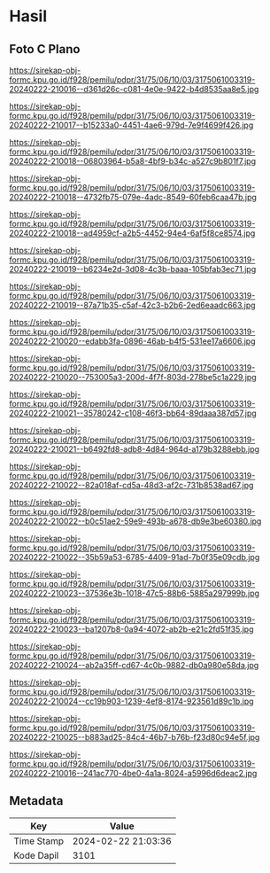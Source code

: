 # Hasil

## Foto C Plano

https://sirekap-obj-formc.kpu.go.id/f928/pemilu/pdpr/31/75/06/10/03/3175061003319-20240222-210016--d361d26c-c081-4e0e-9422-b4d8535aa8e5.jpg

https://sirekap-obj-formc.kpu.go.id/f928/pemilu/pdpr/31/75/06/10/03/3175061003319-20240222-210017--b15233a0-4451-4ae6-979d-7e9f4699f426.jpg

https://sirekap-obj-formc.kpu.go.id/f928/pemilu/pdpr/31/75/06/10/03/3175061003319-20240222-210018--06803964-b5a8-4bf9-b34c-a527c9b801f7.jpg

https://sirekap-obj-formc.kpu.go.id/f928/pemilu/pdpr/31/75/06/10/03/3175061003319-20240222-210018--4732fb75-079e-4adc-8549-60feb6caa47b.jpg

https://sirekap-obj-formc.kpu.go.id/f928/pemilu/pdpr/31/75/06/10/03/3175061003319-20240222-210018--ad4959cf-a2b5-4452-94e4-6af5f8ce8574.jpg

https://sirekap-obj-formc.kpu.go.id/f928/pemilu/pdpr/31/75/06/10/03/3175061003319-20240222-210019--b6234e2d-3d08-4c3b-baaa-105bfab3ec71.jpg

https://sirekap-obj-formc.kpu.go.id/f928/pemilu/pdpr/31/75/06/10/03/3175061003319-20240222-210019--87a71b35-c5af-42c3-b2b6-2ed6eaadc663.jpg

https://sirekap-obj-formc.kpu.go.id/f928/pemilu/pdpr/31/75/06/10/03/3175061003319-20240222-210020--edabb3fa-0896-46ab-b4f5-531ee17a6606.jpg

https://sirekap-obj-formc.kpu.go.id/f928/pemilu/pdpr/31/75/06/10/03/3175061003319-20240222-210020--753005a3-200d-4f7f-803d-278be5c1a229.jpg

https://sirekap-obj-formc.kpu.go.id/f928/pemilu/pdpr/31/75/06/10/03/3175061003319-20240222-210021--35780242-c108-46f3-bb64-89daaa387d57.jpg

https://sirekap-obj-formc.kpu.go.id/f928/pemilu/pdpr/31/75/06/10/03/3175061003319-20240222-210021--b6492fd8-adb8-4d84-964d-a179b3288ebb.jpg

https://sirekap-obj-formc.kpu.go.id/f928/pemilu/pdpr/31/75/06/10/03/3175061003319-20240222-210022--82a018af-cd5a-48d3-af2c-731b8538ad67.jpg

https://sirekap-obj-formc.kpu.go.id/f928/pemilu/pdpr/31/75/06/10/03/3175061003319-20240222-210022--b0c51ae2-59e9-493b-a678-db9e3be60380.jpg

https://sirekap-obj-formc.kpu.go.id/f928/pemilu/pdpr/31/75/06/10/03/3175061003319-20240222-210022--35b59a53-6785-4409-91ad-7b0f35e09cdb.jpg

https://sirekap-obj-formc.kpu.go.id/f928/pemilu/pdpr/31/75/06/10/03/3175061003319-20240222-210023--37536e3b-1018-47c5-88b6-5885a297999b.jpg

https://sirekap-obj-formc.kpu.go.id/f928/pemilu/pdpr/31/75/06/10/03/3175061003319-20240222-210023--ba1207b8-0a94-4072-ab2b-e21c2fd51f35.jpg

https://sirekap-obj-formc.kpu.go.id/f928/pemilu/pdpr/31/75/06/10/03/3175061003319-20240222-210024--ab2a35ff-cd67-4c0b-9882-db0a980e58da.jpg

https://sirekap-obj-formc.kpu.go.id/f928/pemilu/pdpr/31/75/06/10/03/3175061003319-20240222-210024--cc19b903-1239-4ef8-8174-923561d89c1b.jpg

https://sirekap-obj-formc.kpu.go.id/f928/pemilu/pdpr/31/75/06/10/03/3175061003319-20240222-210025--b883ad25-84c4-46b7-b76b-f23d80c94e5f.jpg

https://sirekap-obj-formc.kpu.go.id/f928/pemilu/pdpr/31/75/06/10/03/3175061003319-20240222-210016--241ac770-4be0-4a1a-8024-a5996d6deac2.jpg


## Metadata

| Key        | Value               |
| ---------- | ------------------- |
| Time Stamp | 2024-02-22 21:03:36 |
| Kode Dapil | 3101                |



